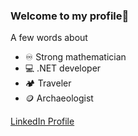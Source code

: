 ### Welcome to my profile👋

<!--
**PanKaminski/PanKaminski** is a ✨ _special_ ✨ repository because its `README.md` (this file) appears on your GitHub profile.

Here are some ideas to get you started:

- 🔭 I’m currently working on ...
- 🌱 I’m currently learning ...
- 👯 I’m looking to collaborate on ...
- 🤔 I’m looking for help with ...
- 💬 Ask me about ...
- 📫 How to reach me: ...
- 😄 Pronouns: ...
- ⚡ Fun fact: ...
-->

A few words about 
- :infinity: Strong mathematician
- :computer: .NET developer
- :camping: Traveler
- :coin: Archaeologist

[LinkedIn Profile](https://www.linkedin.com/in/fiodar-kaminski/ "Fiodar Kaminski")
